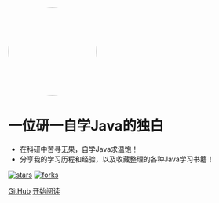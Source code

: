 <img width="180px" style="border-radius: 50%" bor src="https://nodejsred.oss-cn-shanghai.aliyuncs.com/nodejs_roadmap-logo.jpeg?x-oss-process=style/may">

# 一位研一自学Java的独白

- 在科研中苦寻无果，自学Java求温饱！
- 分享我的学习历程和经验，以及收藏整理的各种Java学习书籍！

[![stars](https://badgen.net/github/stars/Q-Angelo/Nodejs-Roadmap?icon=github&color=4ab8a1)](https://github.com/Q-Angelo/Nodejs-Roadmap) [![forks](https://badgen.net/github/forks/Q-Angelo/Nodejs-Roadmap?icon=github&color=4ab8a1)](https://github.com/Q-Angelo/Nodejs-Roadmap)

[GitHub](<https://github.com/ahang1598/Blog/>)
[开始阅读](README.md)

